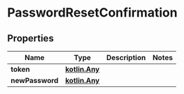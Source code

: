 # PasswordResetConfirmation

## Properties
Name | Type | Description | Notes
------------ | ------------- | ------------- | -------------
**token** | [**kotlin.Any**](.md) |  | 
**newPassword** | [**kotlin.Any**](.md) |  | 
